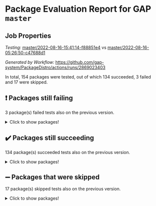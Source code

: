 # Package Evaluation Report for GAP `master`

## Job Properties

*Testing:* [master/2022-08-16-15:41:14-f88851e4](https://github.com/gap-system/PackageDistro/blob/data/reports/master/2022-08-16-15:41:14-f88851e4) vs [master/2022-08-16-05:26:50-c47688d1](https://github.com/gap-system/PackageDistro/blob/data/reports/master/2022-08-16-05:26:50-c47688d1)

*Generated by Workflow:* https://github.com/gap-system/PackageDistro/actions/runs/2869023403

In total, 154 packages were tested, out of which 134 succeeded, 3 failed and 17 were skipped.

## :exclamation: Packages still failing

3 package(s) failed tests also on the previous version.
<details><summary>Click to show packages!</summary>

- francy 1.2.4 [(failure)](https://github.com/gap-system/PackageDistro/runs/7861291953?check_suite_focus=true)
- packagemanager 1.2 [(failure)](https://github.com/gap-system/PackageDistro/runs/7861300508?check_suite_focus=true)
- recog 1.3.2 [(failure)](https://github.com/gap-system/PackageDistro/runs/7861302139?check_suite_focus=true)
</details>

## :heavy_check_mark: Packages still succeeding

134 package(s) succeeded tests also on the previous version.
<details><summary>Click to show packages!</summary>

- 4ti2interface 2022.08-01 [(success)](https://github.com/gap-system/PackageDistro/runs/7861284617?check_suite_focus=true)
- ace 5.5 [(success)](https://github.com/gap-system/PackageDistro/runs/7861284757?check_suite_focus=true)
- aclib 1.3.2 [(success)](https://github.com/gap-system/PackageDistro/runs/7861284975?check_suite_focus=true)
- agt 0.2 [(success)](https://github.com/gap-system/PackageDistro/runs/7861285173?check_suite_focus=true)
- alnuth 3.2.1 [(success)](https://github.com/gap-system/PackageDistro/runs/7861285338?check_suite_focus=true)
- anupq 3.2.6 [(success)](https://github.com/gap-system/PackageDistro/runs/7861285631?check_suite_focus=true)
- atlasrep 2.1.4 [(success)](https://github.com/gap-system/PackageDistro/runs/7861285771?check_suite_focus=true)
- autodoc 2022.07.10 [(success)](https://github.com/gap-system/PackageDistro/runs/7861285919?check_suite_focus=true)
- automata 1.15 [(success)](https://github.com/gap-system/PackageDistro/runs/7861286060?check_suite_focus=true)
- automgrp 1.3.2 [(success)](https://github.com/gap-system/PackageDistro/runs/7861286199?check_suite_focus=true)
- autpgrp 1.11 [(success)](https://github.com/gap-system/PackageDistro/runs/7861286337?check_suite_focus=true)
- cap 2022.08-05 [(success)](https://github.com/gap-system/PackageDistro/runs/7861286513?check_suite_focus=true)
- caratinterface 2.3.4 [(success)](https://github.com/gap-system/PackageDistro/runs/7861286680?check_suite_focus=true)
- cddinterface 2022.08.11 [(success)](https://github.com/gap-system/PackageDistro/runs/7861286836?check_suite_focus=true)
- circle 1.6.5 [(success)](https://github.com/gap-system/PackageDistro/runs/7861286993?check_suite_focus=true)
- classicpres 1.22 [(success)](https://github.com/gap-system/PackageDistro/runs/7861287162?check_suite_focus=true)
- cohomolo 1.6.10 [(success)](https://github.com/gap-system/PackageDistro/runs/7861287358?check_suite_focus=true)
- congruence 1.2.4 [(success)](https://github.com/gap-system/PackageDistro/runs/7861287531?check_suite_focus=true)
- corelg 1.56 [(success)](https://github.com/gap-system/PackageDistro/runs/7861287710?check_suite_focus=true)
- crime 1.6 [(success)](https://github.com/gap-system/PackageDistro/runs/7861287895?check_suite_focus=true)
- crisp 1.4.5 [(success)](https://github.com/gap-system/PackageDistro/runs/7861288086?check_suite_focus=true)
- crypting 0.10 [(success)](https://github.com/gap-system/PackageDistro/runs/7861288256?check_suite_focus=true)
- cryst 4.1.25 [(success)](https://github.com/gap-system/PackageDistro/runs/7861288408?check_suite_focus=true)
- crystcat 1.1.10 [(success)](https://github.com/gap-system/PackageDistro/runs/7861288541?check_suite_focus=true)
- ctbllib 1.3.4 [(success)](https://github.com/gap-system/PackageDistro/runs/7861288695?check_suite_focus=true)
- cubefree 1.19 [(success)](https://github.com/gap-system/PackageDistro/runs/7861288877?check_suite_focus=true)
- curlinterface 2.2.3 [(success)](https://github.com/gap-system/PackageDistro/runs/7861289066?check_suite_focus=true)
- cvec 2.7.6 [(success)](https://github.com/gap-system/PackageDistro/runs/7861289245?check_suite_focus=true)
- datastructures 0.2.7 [(success)](https://github.com/gap-system/PackageDistro/runs/7861289411?check_suite_focus=true)
- deepthought 1.0.5 [(success)](https://github.com/gap-system/PackageDistro/runs/7861289592?check_suite_focus=true)
- design 1.7 [(success)](https://github.com/gap-system/PackageDistro/runs/7861289728?check_suite_focus=true)
- difsets 2.3.1 [(success)](https://github.com/gap-system/PackageDistro/runs/7861289916?check_suite_focus=true)
- digraphs 1.5.3 [(success)](https://github.com/gap-system/PackageDistro/runs/7861290075?check_suite_focus=true)
- edim 1.3.5 [(success)](https://github.com/gap-system/PackageDistro/runs/7861290232?check_suite_focus=true)
- example 4.3.2 [(success)](https://github.com/gap-system/PackageDistro/runs/7861290389?check_suite_focus=true)
- factint 1.6.3 [(success)](https://github.com/gap-system/PackageDistro/runs/7861290525?check_suite_focus=true)
- ferret 1.0.8 [(success)](https://github.com/gap-system/PackageDistro/runs/7861290696?check_suite_focus=true)
- fga 1.4.0 [(success)](https://github.com/gap-system/PackageDistro/runs/7861290855?check_suite_focus=true)
- fining 1.5 [(success)](https://github.com/gap-system/PackageDistro/runs/7861290985?check_suite_focus=true)
- float 1.0.3 [(success)](https://github.com/gap-system/PackageDistro/runs/7861291132?check_suite_focus=true)
- format 1.4.3 [(success)](https://github.com/gap-system/PackageDistro/runs/7861291283?check_suite_focus=true)
- forms 1.2.8 [(success)](https://github.com/gap-system/PackageDistro/runs/7861291428?check_suite_focus=true)
- fplsa 1.2.5 [(success)](https://github.com/gap-system/PackageDistro/runs/7861291598?check_suite_focus=true)
- fr 2.4.10 [(success)](https://github.com/gap-system/PackageDistro/runs/7861291788?check_suite_focus=true)
- fwtree 1.3 [(success)](https://github.com/gap-system/PackageDistro/runs/7861292157?check_suite_focus=true)
- gbnp 1.0.5 [(success)](https://github.com/gap-system/PackageDistro/runs/7861292335?check_suite_focus=true)
- generalizedmorphismsforcap 2022.05-01 [(success)](https://github.com/gap-system/PackageDistro/runs/7861292546?check_suite_focus=true)
- genss 1.6.7 [(success)](https://github.com/gap-system/PackageDistro/runs/7861292757?check_suite_focus=true)
- gradedringforhomalg 2022.07-01 [(success)](https://github.com/gap-system/PackageDistro/runs/7861292981?check_suite_focus=true)
- grape 4.8.5 [(success)](https://github.com/gap-system/PackageDistro/runs/7861293155?check_suite_focus=true)
- groupoids 1.71 [(success)](https://github.com/gap-system/PackageDistro/runs/7861293348?check_suite_focus=true)
- grpconst 2.6.2 [(success)](https://github.com/gap-system/PackageDistro/runs/7861293497?check_suite_focus=true)
- guarana 0.96.3 [(success)](https://github.com/gap-system/PackageDistro/runs/7861293658?check_suite_focus=true)
- guava 3.16 [(success)](https://github.com/gap-system/PackageDistro/runs/7861293900?check_suite_focus=true)
- hap 1.47 [(success)](https://github.com/gap-system/PackageDistro/runs/7861294049?check_suite_focus=true)
- hapcryst 0.1.15 [(success)](https://github.com/gap-system/PackageDistro/runs/7861294248?check_suite_focus=true)
- hecke 1.5.3 [(success)](https://github.com/gap-system/PackageDistro/runs/7861294388?check_suite_focus=true)
- help 3.5 [(success)](https://github.com/gap-system/PackageDistro/runs/7861294569?check_suite_focus=true)
- idrel 2.44 [(success)](https://github.com/gap-system/PackageDistro/runs/7861294708?check_suite_focus=true)
- images 1.3.1 [(success)](https://github.com/gap-system/PackageDistro/runs/7861294851?check_suite_focus=true)
- intpic 0.3.0 [(success)](https://github.com/gap-system/PackageDistro/runs/7861295012?check_suite_focus=true)
- io 4.7.2 [(success)](https://github.com/gap-system/PackageDistro/runs/7861295188?check_suite_focus=true)
- irredsol 1.4.3 [(success)](https://github.com/gap-system/PackageDistro/runs/7861295405?check_suite_focus=true)
- json 2.1.0 [(success)](https://github.com/gap-system/PackageDistro/runs/7861295630?check_suite_focus=true)
- jupyterkernel 1.4.1 [(success)](https://github.com/gap-system/PackageDistro/runs/7861295780?check_suite_focus=true)
- jupyterviz 1.5.1 [(success)](https://github.com/gap-system/PackageDistro/runs/7861295960?check_suite_focus=true)
- kan 1.34 [(success)](https://github.com/gap-system/PackageDistro/runs/7861296116?check_suite_focus=true)
- kbmag 1.5.9 [(success)](https://github.com/gap-system/PackageDistro/runs/7861296306?check_suite_focus=true)
- laguna 3.9.5 [(success)](https://github.com/gap-system/PackageDistro/runs/7861296495?check_suite_focus=true)
- liealgdb 2.2.1 [(success)](https://github.com/gap-system/PackageDistro/runs/7861296699?check_suite_focus=true)
- liepring 2.7 [(success)](https://github.com/gap-system/PackageDistro/runs/7861296918?check_suite_focus=true)
- liering 2.4.2 [(success)](https://github.com/gap-system/PackageDistro/runs/7861297132?check_suite_focus=true)
- linearalgebraforcap 2022.08-03 [(success)](https://github.com/gap-system/PackageDistro/runs/7861297444?check_suite_focus=true)
- loops 3.4.2 [(success)](https://github.com/gap-system/PackageDistro/runs/7861297631?check_suite_focus=true)
- lpres 1.0.3 [(success)](https://github.com/gap-system/PackageDistro/runs/7861297818?check_suite_focus=true)
- majoranaalgebras 1.4 [(success)](https://github.com/gap-system/PackageDistro/runs/7861297980?check_suite_focus=true)
- mapclass 1.4.5 [(success)](https://github.com/gap-system/PackageDistro/runs/7861298147?check_suite_focus=true)
- matgrp 0.64 [(success)](https://github.com/gap-system/PackageDistro/runs/7861298392?check_suite_focus=true)
- modisom 2.5.3 [(success)](https://github.com/gap-system/PackageDistro/runs/7861298570?check_suite_focus=true)
- modulepresentationsforcap 2022.08-02 [(success)](https://github.com/gap-system/PackageDistro/runs/7861298760?check_suite_focus=true)
- monoidalcategories 2022.08-03 [(success)](https://github.com/gap-system/PackageDistro/runs/7861298939?check_suite_focus=true)
- nconvex 2020.11-04 [(success)](https://github.com/gap-system/PackageDistro/runs/7861299160?check_suite_focus=true)
- nilmat 1.4.2 [(success)](https://github.com/gap-system/PackageDistro/runs/7861299364?check_suite_focus=true)
- nock 1.5 [(success)](https://github.com/gap-system/PackageDistro/runs/7861299534?check_suite_focus=true)
- normalizinterface 1.3.4 [(success)](https://github.com/gap-system/PackageDistro/runs/7861299707?check_suite_focus=true)
- nq 2.5.8 [(success)](https://github.com/gap-system/PackageDistro/runs/7861299863?check_suite_focus=true)
- numericalsgps 1.3.1 [(success)](https://github.com/gap-system/PackageDistro/runs/7861300021?check_suite_focus=true)
- openmath 11.5.1 [(success)](https://github.com/gap-system/PackageDistro/runs/7861300155?check_suite_focus=true)
- orb 4.8.5 [(success)](https://github.com/gap-system/PackageDistro/runs/7861300333?check_suite_focus=true)
- patternclass 2.4.2 [(success)](https://github.com/gap-system/PackageDistro/runs/7861300661?check_suite_focus=true)
- permut 2.0.4 [(success)](https://github.com/gap-system/PackageDistro/runs/7861300796?check_suite_focus=true)
- polenta 1.3.10 [(success)](https://github.com/gap-system/PackageDistro/runs/7861300924?check_suite_focus=true)
- polymaking 0.8.6 [(success)](https://github.com/gap-system/PackageDistro/runs/7861301047?check_suite_focus=true)
- primgrp 3.4.2 [(success)](https://github.com/gap-system/PackageDistro/runs/7861301198?check_suite_focus=true)
- profiling 2.5.0 [(success)](https://github.com/gap-system/PackageDistro/runs/7861301313?check_suite_focus=true)
- qpa 1.34 [(success)](https://github.com/gap-system/PackageDistro/runs/7861301454?check_suite_focus=true)
- quagroup 1.8.3 [(success)](https://github.com/gap-system/PackageDistro/runs/7861301600?check_suite_focus=true)
- radiroot 2.9 [(success)](https://github.com/gap-system/PackageDistro/runs/7861301724?check_suite_focus=true)
- rcwa 4.7.0 [(success)](https://github.com/gap-system/PackageDistro/runs/7861301865?check_suite_focus=true)
- rds 1.8 [(success)](https://github.com/gap-system/PackageDistro/runs/7861301986?check_suite_focus=true)
- repndecomp 1.2.1 [(success)](https://github.com/gap-system/PackageDistro/runs/7861302275?check_suite_focus=true)
- repsn 3.1.0 [(success)](https://github.com/gap-system/PackageDistro/runs/7861302451?check_suite_focus=true)
- resclasses 4.7.3 [(success)](https://github.com/gap-system/PackageDistro/runs/7861302645?check_suite_focus=true)
- scscp 2.3.1 [(success)](https://github.com/gap-system/PackageDistro/runs/7861302836?check_suite_focus=true)
- semigroups 5.0.2 [(success)](https://github.com/gap-system/PackageDistro/runs/7861303013?check_suite_focus=true)
- sglppow 2.2 [(success)](https://github.com/gap-system/PackageDistro/runs/7861303226?check_suite_focus=true)
- sgpviz 0.999.5 [(success)](https://github.com/gap-system/PackageDistro/runs/7861303469?check_suite_focus=true)
- simpcomp 2.1.14 [(success)](https://github.com/gap-system/PackageDistro/runs/7861303668?check_suite_focus=true)
- singular 2020.12.18 [(success)](https://github.com/gap-system/PackageDistro/runs/7861303868?check_suite_focus=true)
- sla 1.5.3 [(success)](https://github.com/gap-system/PackageDistro/runs/7861304047?check_suite_focus=true)
- smallgrp 1.5 [(success)](https://github.com/gap-system/PackageDistro/runs/7861304243?check_suite_focus=true)
- smallsemi 0.6.13 [(success)](https://github.com/gap-system/PackageDistro/runs/7861304390?check_suite_focus=true)
- sonata 2.9.4 [(success)](https://github.com/gap-system/PackageDistro/runs/7861304565?check_suite_focus=true)
- sophus 1.27 [(success)](https://github.com/gap-system/PackageDistro/runs/7861304725?check_suite_focus=true)
- spinsym 1.5.2 [(success)](https://github.com/gap-system/PackageDistro/runs/7861304867?check_suite_focus=true)
- standardff 0.9.4 [(success)](https://github.com/gap-system/PackageDistro/runs/7861305015?check_suite_focus=true)
- symbcompcc 1.3.2 [(success)](https://github.com/gap-system/PackageDistro/runs/7861305235?check_suite_focus=true)
- thelma 1.3 [(success)](https://github.com/gap-system/PackageDistro/runs/7861305399?check_suite_focus=true)
- tomlib 1.2.9 [(success)](https://github.com/gap-system/PackageDistro/runs/7861305564?check_suite_focus=true)
- toolsforhomalg 2022.08-01 [(success)](https://github.com/gap-system/PackageDistro/runs/7861305816?check_suite_focus=true)
- toric 1.9.5 [(success)](https://github.com/gap-system/PackageDistro/runs/7861306041?check_suite_focus=true)
- toricvarieties 2022.07.13 [(success)](https://github.com/gap-system/PackageDistro/runs/7861306165?check_suite_focus=true)
- transgrp 3.6.3 [(success)](https://github.com/gap-system/PackageDistro/runs/7861306305?check_suite_focus=true)
- ugaly 4.0.3 [(success)](https://github.com/gap-system/PackageDistro/runs/7861306467?check_suite_focus=true)
- unipot 1.5 [(success)](https://github.com/gap-system/PackageDistro/runs/7861306655?check_suite_focus=true)
- unitlib 4.1.0 [(success)](https://github.com/gap-system/PackageDistro/runs/7861306818?check_suite_focus=true)
- utils 0.76 [(success)](https://github.com/gap-system/PackageDistro/runs/7861306972?check_suite_focus=true)
- uuid 0.7 [(success)](https://github.com/gap-system/PackageDistro/runs/7861307162?check_suite_focus=true)
- walrus 0.9991 [(success)](https://github.com/gap-system/PackageDistro/runs/7861307343?check_suite_focus=true)
- wedderga 4.10.2 [(success)](https://github.com/gap-system/PackageDistro/runs/7861307512?check_suite_focus=true)
- xmod 2.88 [(success)](https://github.com/gap-system/PackageDistro/runs/7861307705?check_suite_focus=true)
- xmodalg 1.22 [(success)](https://github.com/gap-system/PackageDistro/runs/7861307872?check_suite_focus=true)
- yangbaxter 0.10.1 [(success)](https://github.com/gap-system/PackageDistro/runs/7861308008?check_suite_focus=true)
- zeromqinterface 0.14 [(success)](https://github.com/gap-system/PackageDistro/runs/7861308147?check_suite_focus=true)
</details>

## :heavy_minus_sign: Packages that were skipped

17 package(s) skipped tests also on the previous version.
<details><summary>Click to show packages!</summary>

- browse 1.8.14 [(skipped)](https://github.com/gap-system/PackageDistro/runs/7861069828?check_suite_focus=true)
- examplesforhomalg 2022.03-01 [(skipped)](https://github.com/gap-system/PackageDistro/runs/7861069828?check_suite_focus=true)
- gapdoc 1.6.5 [(skipped)](https://github.com/gap-system/PackageDistro/runs/7861069828?check_suite_focus=true)
- gauss 2022.03-01 [(skipped)](https://github.com/gap-system/PackageDistro/runs/7861069828?check_suite_focus=true)
- gaussforhomalg 2022.06-01 [(skipped)](https://github.com/gap-system/PackageDistro/runs/7861069828?check_suite_focus=true)
- gradedmodules 2022.03-01 [(skipped)](https://github.com/gap-system/PackageDistro/runs/7861069828?check_suite_focus=true)
- homalg 2022.03-01 [(skipped)](https://github.com/gap-system/PackageDistro/runs/7861069828?check_suite_focus=true)
- homalgtocas 2022.07-01 [(skipped)](https://github.com/gap-system/PackageDistro/runs/7861069828?check_suite_focus=true)
- io_forhomalg 2022.03-01 [(skipped)](https://github.com/gap-system/PackageDistro/runs/7861069828?check_suite_focus=true)
- itc 1.5.1 [(skipped)](https://github.com/gap-system/PackageDistro/runs/7861069828?check_suite_focus=true)
- localizeringforhomalg 2022.03-01 [(skipped)](https://github.com/gap-system/PackageDistro/runs/7861069828?check_suite_focus=true)
- matricesforhomalg 2022.06-01 [(skipped)](https://github.com/gap-system/PackageDistro/runs/7861069828?check_suite_focus=true)
- modules 2022.03-01 [(skipped)](https://github.com/gap-system/PackageDistro/runs/7861069828?check_suite_focus=true)
- polycyclic 2.16 [(skipped)](https://github.com/gap-system/PackageDistro/runs/7861069828?check_suite_focus=true)
- ringsforhomalg 2022.07-01 [(skipped)](https://github.com/gap-system/PackageDistro/runs/7861069828?check_suite_focus=true)
- sco 2022.03-01 [(skipped)](https://github.com/gap-system/PackageDistro/runs/7861069828?check_suite_focus=true)
- xgap 4.31 [(skipped)](https://github.com/gap-system/PackageDistro/runs/7861069828?check_suite_focus=true)
</details>

